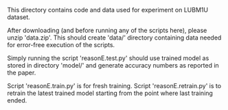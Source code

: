 This directory contains code and data used for experiment on LUBM1U dataset.

After downloading (and before running any of the scripts here), please unzip 'data.zip'. This should create 'data/' directory containing data needed for error-free execution of the scripts.

Simply running the script 'reasonE.test.py' should use trained model as stored in directory 'model/' and generate accuracy numbers as reported in the paper.

Script 'reasonE.train.py' is for fresh training. Script 'reasonE.retrain.py' is to retrain the latest trained model starting from the point where last training ended.
